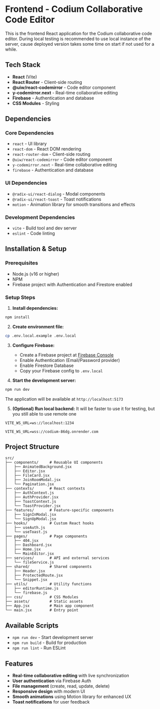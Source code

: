 # Frontend - Codium Collaborative Code Editor

This is the frontend React application for the Codium collaborative code editor.
During local testing is recommended to use local instance of the server, cause deployed version takes some time on start if not used for a while.

## Tech Stack

- **React** (Vite)
- **React Router** - Client-side routing
- **@uiw/react-codemirror** - Code editor component
- **y-codemirror.next** - Real-time collaborative editing
- **Firebase** - Authentication and database
- **CSS Modules** - Styling

## Dependencies

### Core Dependencies
- `react` - UI library
- `react-dom` - React DOM rendering
- `react-router-dom` - Client-side routing
- `@uiw/react-codemirror` - Code editor component
- `y-codemirror.next` - Real-time collaborative editing
- `firebase` - Authentication and database

### UI Dependencies
- `@radix-ui/react-dialog` - Modal components
- `@radix-ui/react-toast` - Toast notifications
- `motion` - Animation library for smooth transitions and effects

### Development Dependencies
- `vite` - Build tool and dev server
- `eslint` - Code linting

## Installation & Setup

### Prerequisites
- Node.js (v16 or higher)
- NPM
- Firebase project with Authentication and Firestore enabled

### Setup Steps

1. **Install dependencies:**
```bash
npm install
```

2. **Create environment file:**
```bash
cp .env.local.example .env.local
```

3. **Configure Firebase:**
   - Create a Firebase project at [Firebase Console](https://console.firebase.google.com/)
   - Enable Authentication (Email/Password provider)
   - Enable Firestore Database
   - Copy your Firebase config to `.env.local`

4. **Start the development server:**
```bash
npm run dev
```

The application will be available at `http://localhost:5173`

5. **(Optional) Run local backend:**
It will be faster to use it for testing, but you still able to use remote one
```env
VITE_WS_URL=ws://localhost:1234
```
```env
VITE_WS_URL=wss://codium-86dg.onrender.com
```


## Project Structure

```
src/
├── components/     # Reusable UI components
│   ├── AnimatedBackground.jsx
│   ├── Editor.jsx
│   ├── FileCard.jsx
│   ├── JoinRoomModal.jsx
│   └── Pagination.jsx
├── contexts/       # React contexts
│   ├── AuthContext.js
│   ├── AuthProvider.jsx
│   ├── ToastContext.js
│   └── ToastProvider.jsx
├── features/       # Feature-specific components
│   ├── SignInModal.jsx
│   └── SignUpModal.jsx
├── hooks/          # Custom React hooks
│   ├── useAuth.js
│   └── useToast.js
├── pages/          # Page components
│   ├── 404.jsx
│   ├── Dashboard.jsx
│   ├── Home.jsx
│   └── MainEditor.jsx
├── services/       # API and external services
│   └── fileService.js
├── shared/         # Shared components
│   ├── Header.jsx
│   ├── ProtectedRoute.jsx
│   └── Snippet.jsx
├── utils/          # Utility functions
│   ├── editorRuntime.js
│   └── firebase.js
├── css/            # CSS Modules
├── assets/         # Static assets
├── App.jsx         # Main app component
└── main.jsx        # Entry point
```

## Available Scripts

- `npm run dev` - Start development server
- `npm run build` - Build for production
- `npm run lint` - Run ESLint

## Features

- **Real-time collaborative editing** with live synchronization
- **User authentication** via Firebase Auth
- **File management** (create, read, update, delete)
- **Responsive design** with modern UI
- **Smooth animations** using Motion library for enhanced UX
- **Toast notifications** for user feedback
